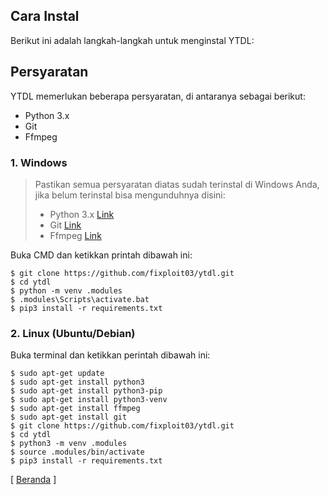 ## Cara Instal

Berikut ini adalah langkah-langkah untuk menginstal YTDL:

## Persyaratan

YTDL memerlukan beberapa persyaratan, di antaranya sebagai berikut:

- Python 3.x
- Git
- Ffmpeg

### 1. Windows

> Pastikan semua persyaratan diatas sudah terinstal di Windows Anda, jika belum terinstal bisa mengunduhnya disini:
>
> - Python 3.x [Link](https://www.python.org/ftp/python/3.13.2/python-3.13.2-amd64.exe)
> - Git [Link](https://github.com/git-for-windows/git/releases/download/v2.48.1.windows.1/Git-2.48.1-64-bit.exe)
> - Ffmpeg [Link](https://www.gyan.dev/ffmpeg/builds/ffmpeg-release-essentials.zip)

Buka CMD dan ketikkan printah dibawah ini:

```
$ git clone https://github.com/fixploit03/ytdl.git
$ cd ytdl
$ python -m venv .modules
$ .modules\Scripts\activate.bat
$ pip3 install -r requirements.txt
```

### 2. Linux (Ubuntu/Debian)

Buka terminal dan ketikkan perintah dibawah ini:

```
$ sudo apt-get update
$ sudo apt-get install python3
$ sudo apt-get install python3-pip
$ sudo apt-get install python3-venv
$ sudo apt-get install ffmpeg
$ sudo apt-get install git
$ git clone https://github.com/fixploit03/ytdl.git
$ cd ytdl
$ python3 -m venv .modules
$ source .modules/bin/activate
$ pip3 install -r requirements.txt
```

<div align="left">
  [ <a href="https://github.com/fixploit03/ytdl">Beranda</a> ]
</div>
